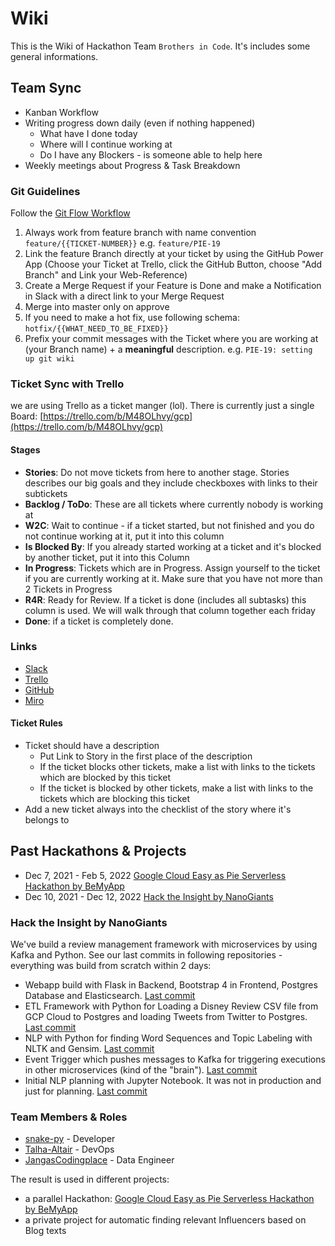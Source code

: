 # Wiki
This is the Wiki of Hackathon Team `Brothers in Code`. It's includes some general informations.

## Team Sync
- Kanban Workflow
- Writing progress down daily (even if nothing happened)
	- What have I done today
	- Where will I continue working at
	- Do I have any Blockers - is someone able to help here
- Weekly meetings about Progress & Task Breakdown

### Git Guidelines
Follow the [Git Flow Workflow](https://www.atlassian.com/git/tutorials/comparing-workflows/gitflow-workflow)
1. Always work from feature branch with name convention `feature/{{TICKET-NUMBER}}` e.g. `feature/PIE-19` 
2. Link the feature Branch directly at your ticket by using the GitHub Power App (Choose your Ticket at Trello, click the GitHub Button, choose "Add Branch" and Link your Web-Reference)
3. Create a Merge Request if your Feature is Done and make a Notification in Slack with a direct link to your Merge Request
4. Merge into master only on approve
5. If you need to make a hot fix, use following schema: `hotfix/{{WHAT_NEED_TO_BE_FIXED}}`
6. Prefix your commit messages with the Ticket where you are working at (your Branch name) + a **meaningful** description. e.g. `PIE-19: setting up git wiki` 

### Ticket Sync with Trello
we are using Trello as a ticket manger (lol). There is currently just a single Board: [https://trello.com/b/M48OLhvy/gcp](https://trello.com/b/M48OLhvy/gcp)

#### Stages
- **Stories**: Do not move tickets from here to another stage. Stories describes our big goals and they include checkboxes with links to their subtickets
- **Backlog / ToDo**: These are all tickets where currently nobody is working at
- **W2C**: Wait to continue - if a ticket started, but not finished and you do not continue working at it, put it into this column
- **Is Blocked By**: If you already started working at a ticket and it's blocked by another ticket, put it into this Column
- **In Progress**: Tickets which are in Progress. Assign yourself to the ticket if you are currently working at it. Make sure that you have not more than 2 Tickets in Progress
- **R4R**: Ready for Review. If a ticket is done (includes all subtasks) this column is used. We will walk through that column together each friday
- **Done**: if a ticket is completely done.

### Links
- [Slack](https://join.slack.com/t/brothersincodegruppe/shared_invite/zt-10pfkhoh3-i7eqRaPHI1IZ8QQBkQxnCw)
- [Trello](https://trello.com/brothersincode2)
- [GitHub](https://github.com/JangasMonsterPlace)
- [Miro](https://miro.com/app/board/uXjVOZPHWTs=/?fromRedirect=1)

#### Ticket Rules
- Ticket should have a description
	- Put Link to Story in the first place of the description
	- If the ticket blocks other tickets, make a list with links to the tickets which are blocked by this ticket
	- If the ticket is blocked by other tickets, make a list with links to the tickets which are blocking this ticket
- Add a new ticket always into the checklist of the story where it's belongs to

## Past Hackathons & Projects
- Dec 7, 2021 - Feb 5, 2022 [Google Cloud Easy as Pie Serverless Hackathon by BeMyApp](https://www.eventbrite.de/e/google-cloud-easy-as-pie-serverless-hackathon-tickets-224293908117?keep_tld=1)
- Dec 10, 2021 - Dec 12, 2022 [Hack the Insight by NanoGiants](https://www.eventbrite.de/e/hack-the-insight-online-hackathon-for-ux-and-product-enthusiasts-tickets-203829187587)


### Hack the Insight by NanoGiants
We've build a review management framework with microservices by using Kafka and Python. 
See our last commits in following repositories - everything was build from scratch within 2 days:
- Webapp build with Flask in Backend, Bootstrap 4 in Frontend, Postgres Database and Elasticsearch. [Last commit](https://github.com/JangasMonsterPlace/flask-webapp/tree/bcc0efd58252e6beb2ef590bdcaab327efdcfa9c)
- ETL Framework with Python for Loading a Disney Review CSV file from GCP Cloud to Postgres and loading Tweets from Twitter to Postgres. [Last commit](https://github.com/JangasMonsterPlace/api-source-etl-scripts/tree/94786d264ad86924a371f3586f61dea6d10a9a3a)
- NLP with Python for finding Word Sequences and Topic Labeling with NLTK and Gensim. [Last commit](https://github.com/JangasMonsterPlace/nlp-processing/tree/cc6e641274d60a7e328584dd1b9ca4444c1fcde3)
- Event Trigger which pushes messages to Kafka for triggering executions in other microservices (kind of the "brain"). [Last commit](https://github.com/JangasMonsterPlace/job-runner/tree/9f5e1e4ecfae9d3a56346d194fb576c8056b06d0)
- Initial NLP planning with Jupyter Notebook. It was not in production and just for planning. [Last commit](https://github.com/JangasMonsterPlace/initial-nlp/tree/ed76fe7cc8ba61b2d778b11e580b72f3c27290fa)

### Team Members & Roles
- [snake-py](https://github.com/snake-py) - Developer
- [Talha-Altair](https://github.com/Talha-Altair) - DevOps
- [JangasCodingplace](https://github.com/JangasCodingplace) - Data Engineer

The result is used in different projects:
- a parallel Hackathon: [Google Cloud Easy as Pie Serverless Hackathon by BeMyApp](https://www.eventbrite.de/e/google-cloud-easy-as-pie-serverless-hackathon-tickets-224293908117?keep_tld=1)
- a private project for automatic finding relevant Influencers based on Blog texts

